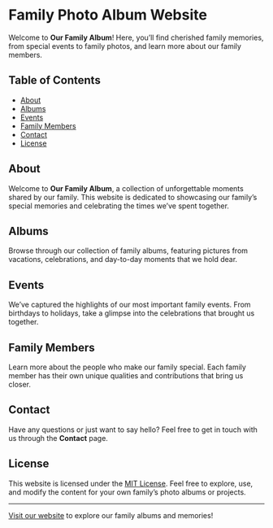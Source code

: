 # Family Photo Album Website

Welcome to **Our Family Album**! Here, you’ll find cherished family memories, from special events to family photos, and learn more about our family members.

## Table of Contents

- [About](#about)
- [Albums](#albums)
- [Events](#events)
- [Family Members](#family-members)
- [Contact](#contact)
- [License](#license)

## About

Welcome to **Our Family Album**, a collection of unforgettable moments shared by our family. This website is dedicated to showcasing our family’s special memories and celebrating the times we’ve spent together.

## Albums

Browse through our collection of family albums, featuring pictures from vacations, celebrations, and day-to-day moments that we hold dear.

## Events

We’ve captured the highlights of our most important family events. From birthdays to holidays, take a glimpse into the celebrations that brought us together.

## Family Members

Learn more about the people who make our family special. Each family member has their own unique qualities and contributions that bring us closer.

## Contact

Have any questions or just want to say hello? Feel free to get in touch with us through the **Contact** page.

## License

This website is licensed under the [MIT License](LICENSE). Feel free to explore, use, and modify the content for your own family’s photo albums or projects.

---

[Visit our website](https://danielgaudreault.github.io/blazer/) to explore our family albums and memories!
